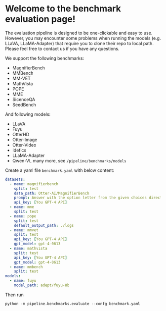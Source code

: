 # Welcome to the benchmark evaluation page!

The evaluation pipeline is designed to be one-clickable and easy to use. However, you may encounter some problems when running the models (e.g. LLaVA, LLaMA-Adapter) that require you to clone their repo to local path. Please feel free to contact us if you have any questions.

We support the following benchmarks:
- MagnifierBench
- MMBench
- MM-VET
- MathVista
- POPE
- MME
- SicenceQA
- SeedBench

And following models:
- LLaVA
- Fuyu
- OtterHD
- Otter-Image
- Otter-Video
- Idefics
- LLaMA-Adapter
- Qwen-VL
many more, see `/pipeline/benchmarks/models`

Create a yaml file `benchmark.yaml` with below content:
```yaml
datasets:
  - name: magnifierbench
    split: test
    data_path: Otter-AI/MagnifierBench
    prompt: Answer with the option letter from the given choices directly.
    api_key: [You GPT-4 API]
  - name: mme
    split: test
  - name: pope
    split: test
    default_output_path: ./logs
  - name: mmvet
    split: test
    api_key: [You GPT-4 API]
    gpt_model: gpt-4-0613
  - name: mathvista
    split: test
    api_key: [You GPT-4 API]
    gpt_model: gpt-4-0613
  - name: mmbench
    split: test
models:
  - name: fuyu
    model_path: adept/fuyu-8b
```

Then run

```python
python -m pipeline.benchmarks.evaluate --confg benchmark.yaml
```